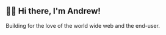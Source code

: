 ## 👋🏾 Hi there, I'm Andrew!

Building for the love of the world wide web and the end-user.

<!---
internetdrew/internetdrew is a ✨ special ✨ repository because its `README.md` (this file) appears on your GitHub profile.
You can click the Preview link to take a look at your changes.
--->
